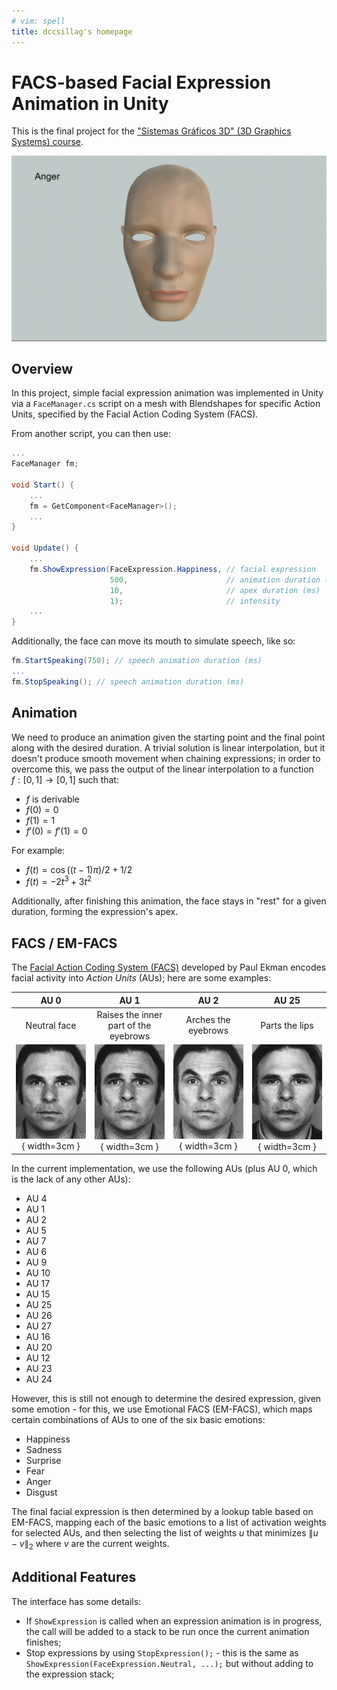 ```yaml
---
# vim: spell
title: dccsillag's homepage
---
```


FACS-based Facial Expression Animation in Unity
===

This is the final project for the ["Sistemas Gráficos 3D" (3D Graphics Systems) course](http://lvelho.impa.br/i3d19/).

![](images/demo.gif)

## Overview

In this project, simple facial expression animation was implemented in Unity via a `FaceManager.cs` script on a mesh with
Blendshapes for specific Action Units, specified by the Facial Action Coding System (FACS).

From another script, you can then use:

```c#
...
FaceManager fm;

void Start() {
    ...
    fm = GetComponent<FaceManager>();
    ...
}

void Update() {
    ...
    fm.ShowExpression(FaceExpression.Happiness, // facial expression
                      500,                      // animation duration (ms)
                      10,                       // apex duration (ms)
                      1);                       // intensity
    ...
}
```

Additionally, the face can move its mouth to simulate speech, like so:

```c#
fm.StartSpeaking(750); // speech animation duration (ms)
...
fm.StopSpeaking(); // speech animation duration (ms)
```

## Animation

We need to produce an animation given the starting point and the final point along with the desired duration. A trivial solution is
linear interpolation, but it doesn't produce smooth movement when chaining expressions; in order to overcome this, we pass the output
of the linear interpolation to a function $f : [0, 1] \rightarrow [0, 1]$ such that:

- $f$ is derivable
- $f(0) = 0$
- $f(1) = 1$
- $f'(0) = f'(1) = 0$

For example:

- $f(t) = \cos((t-1)\pi)/2 + 1/2$
- $f(t) = -2t^3 + 3t^2$

Additionally, after finishing this animation, the face stays in "rest" for a given duration, forming the expression's apex.

## FACS / EM-FACS

The [Facial Action Coding System (FACS)](https://www.paulekman.com/product/facs-manual/) developed by Paul Ekman
encodes facial activity into _Action Units_ (AUs); here are some examples:

|       AU 0              |                  AU 1                 |         AU 2            |      AU 25               |
|:-----------------------:|:-------------------------------------:|:-----------------------:|:------------------------:|
| Neutral face            | Raises the inner part of the eyebrows | Arches the eyebrows     | Parts the lips           |
| ![](images/aus/au0.png){ width=3cm }| ![](images/aus/au1.png){ width=3cm }               | ![](images/aus/au2.png){ width=3cm } | ![](images/aus/au25.png){ width=3cm } |

In the current implementation, we use the following AUs (plus AU 0, which is the lack of any other AUs):

- AU 4
- AU 1
- AU 2
- AU 5
- AU 7
- AU 6
- AU 9
- AU 10
- AU 17
- AU 15
- AU 25
- AU 26
- AU 27
- AU 16
- AU 20
- AU 12
- AU 23
- AU 24

However, this is still not enough to determine the desired expression, given some emotion - for this, we use Emotional FACS (EM-FACS),
which maps certain combinations of AUs to one of the six basic emotions:

- Happiness
- Sadness
- Surprise
- Fear
- Anger
- Disgust

The final facial expression is then determined by a lookup table based on EM-FACS, mapping each of the basic emotions to a list of
activation weights for selected AUs, and then selecting the list of weights $u$ that minimizes $\lVert u - v \rVert_2$ where $v$ are
the current weights.

## Additional Features

The interface has some details:

- If `ShowExpression` is called when an expression animation is in progress, the call will be added to a stack to be run once the current
animation finishes;
- Stop expressions by using `StopExpression();` - this is the same as `ShowExpression(FaceExpression.Neutral, ...);` but without adding to
the expression stack;
